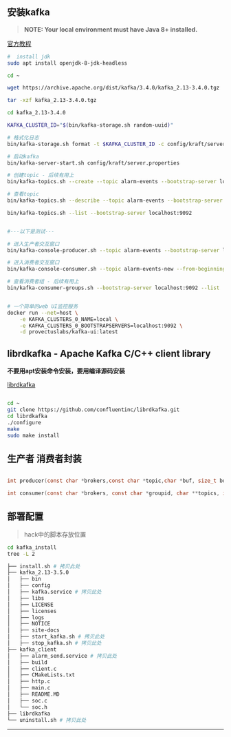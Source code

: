 ## 安装kafka

> **NOTE: Your local environment must have Java 8+ installed.**

[官方教程](https://kafka.apache.org/34/documentation.html)

```sh
#  install jdk 
sudo apt install openjdk-8-jdk-headless

cd ~

wget https://archive.apache.org/dist/kafka/3.4.0/kafka_2.13-3.4.0.tgz

tar -xzf kafka_2.13-3.4.0.tgz

cd kafka_2.13-3.4.0

KAFKA_CLUSTER_ID="$(bin/kafka-storage.sh random-uuid)"

# 格式化日志
bin/kafka-storage.sh format -t $KAFKA_CLUSTER_ID -c config/kraft/server.properties

# 启动kafka
bin/kafka-server-start.sh config/kraft/server.properties

# 创建topic - 后续有用上
bin/kafka-topics.sh --create --topic alarm-events --bootstrap-server localhost:9092

# 查看topic 
bin/kafka-topics.sh --describe --topic alarm-events --bootstrap-server localhost:9092

bin/kafka-topics.sh --list --bootstrap-server localhost:9092


#---以下是测试---

# 进入生产者交互窗口
bin/kafka-console-producer.sh --topic alarm-events --bootstrap-server localhost:9092

# 进入消费者交互窗口
bin/kafka-console-consumer.sh --topic alarm-events-new --from-beginning --bootstrap-server localhost:9092

# 查看消费者组 - 后续有用上
bin/kafka-consumer-groups.sh --bootstrap-server localhost:9092 --list


# 一个简单的web UI监控服务
docker run --net=host \
	-e KAFKA_CLUSTERS_0_NAME=local \
	-e KAFKA_CLUSTERS_0_BOOTSTRAPSERVERS=localhost:9092 \
	-d provectuslabs/kafka-ui:latest
```

## librdkafka - Apache Kafka C/C++ client library

**不要用apt安装命令安装，要用编译源码安装**

[librdkafka](https://github.com/confluentinc/librdkafka)

```sh

cd ~
git clone https://github.com/confluentinc/librdkafka.git
cd librdkafka
./configure
make
sudo make install

```

## 生产者 消费者封装

```c

int producer(const char *brokers,const char *topic,char *buf, size_t buf_size);

int consumer(const char *brokers, const char *groupid, char **topics, int topic_cnt);

```

## 部署配置

> hack中的脚本存放位置

```sh
cd kafka_install
tree -L 2

├── install.sh # 拷贝此处
├── kafka_2.13-3.5.0
│   ├── bin
│   ├── config
│   ├── kafka.service # 拷贝此处
│   ├── libs
│   ├── LICENSE
│   ├── licenses
│   ├── logs
│   ├── NOTICE
│   ├── site-docs
│   ├── start_kafka.sh # 拷贝此处
│   ├── stop_kafka.sh # 拷贝此处
├── kafka_client
│   ├── alarm_send.service # 拷贝此处
│   ├── build
│   ├── client.c
│   ├── CMakeLists.txt
│   ├── http.c
│   ├── main.c
│   ├── README.MD
│   ├── soc.c
│   └── soc.h
├── librdkafka
└── uninstall.sh # 拷贝此处

```

-----